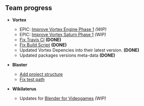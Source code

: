 ## Team progress

* **Vortex**
  * EPIC: [Improve Vortex Engine Phase 1](https://github.com/equilaterus/Vortex/milestone/5) *(WIP)*
  * EPIC: [Improve Vortex Saturn Phase 1](https://github.com/equilaterus/Vortex/milestone/6) *(WIP)*
  * [Fix Travis CI](https://github.com/equilaterus/Vortex/issues/90) **(DONE)**
  * [Fix Build Script](https://github.com/equilaterus/Vortex/issues/91) **(DONE)**
  * Updated Vortex Depencies into their latest version. **(DONE)**
  * Updated packages versions meta-data  **(DONE)**

* **Blaster**
  * [Add project structure](https://github.com/TheScienceOfCode/Blaster/commit/7b1f21dc71aa70422a411596873fec226394682a)
  * [Fix test path](https://github.com/TheScienceOfCode/Blaster/commit/447587edefc8ebbd528a713a9bc5b277450b640e)

* **Wikilaterus**
  * Updates for [Blender for Videogames](https://equilaterus.github.io/wikilaterus/wiki/Blender-for-Videogames.html) *(WIP)*